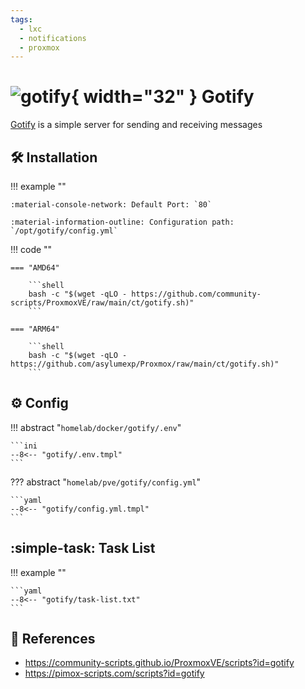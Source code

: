 ```yaml
---
tags:
  - lxc
  - notifications
  - proxmox
---
```

# ![gotify](https://cdn.jsdelivr.net/gh/selfhst/icons/png/gotify.png){ width="32" } Gotify

[Gotify][1] is a simple server for sending and receiving messages

## :hammer_and_wrench: Installation

!!! example ""

    :material-console-network: Default Port: `80`

    :material-information-outline: Configuration path: `/opt/gotify/config.yml`

!!! code ""

    === "AMD64"

        ```shell
        bash -c "$(wget -qLO - https://github.com/community-scripts/ProxmoxVE/raw/main/ct/gotify.sh)"
        ```

    === "ARM64"

        ```shell
        bash -c "$(wget -qLO - https://github.com/asylumexp/Proxmox/raw/main/ct/gotify.sh)"
        ```

## :gear: Config

!!! abstract "`homelab/docker/gotify/.env`"

    ```ini
    --8<-- "gotify/.env.tmpl"
    ```

??? abstract "`homelab/pve/gotify/config.yml`"

    ```yaml
    --8<-- "gotify/config.yml.tmpl"
    ```

## :simple-task: Task List

!!! example ""

    ```yaml
    --8<-- "gotify/task-list.txt"
    ```

## :link: References

- <https://community-scripts.github.io/ProxmoxVE/scripts?id=gotify>
- <https://pimox-scripts.com/scripts?id=gotify>

[1]: <https://gotify.net/>
